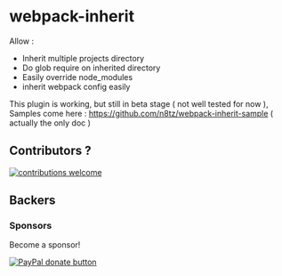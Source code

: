 # webpack-inherit

Allow :
- Inherit multiple projects directory
- Do glob require on inherited directory
- Easily override node_modules
- inherit webpack config easily

This plugin is working, but still in beta stage  ( not well tested for now ),
Samples come here : https://github.com/n8tz/webpack-inherit-sample ( actually the only doc )

## Contributors ?

[![contributions welcome](https://img.shields.io/badge/contributions-welcome-brightgreen.svg?style=flat)](#)

<!-- BACKERS/ -->

<h2>Backers</h2>

<h3>Sponsors</h3>

Become a sponsor!

<span class="badge-paypal"><a href="https://www.paypal.com/cgi-bin/webscr?cmd=_s-xclick&hosted_button_id=YNJZ6NQYVPTPE" title="Donate to this project using Paypal"><img src="https://img.shields.io/badge/paypal-donate-yellow.svg" alt="PayPal donate button" /></a></span>

